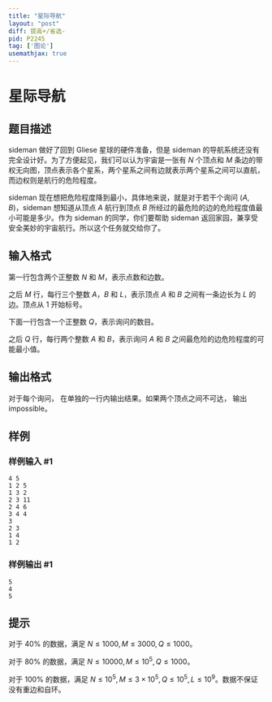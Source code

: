 ```yaml
---
title: "星际导航"
layout: "post"
diff: 提高+/省选-
pid: P2245
tag: ['图论']
usemathjax: true
---
```


# 星际导航
## 题目描述

$\text{sideman}$ 做好了回到 $\text{Gliese}$ 星球的硬件准备，但是 $\text{sideman}$ 的导航系统还没有完全设计好。为了方便起见，我们可以认为宇宙是一张有 $N$ 个顶点和 $M$ 条边的带权无向图，顶点表示各个星系，两个星系之间有边就表示两个星系之间可以直航，而边权则是航行的危险程度。

$\text{sideman}$ 现在想把危险程度降到最小，具体地来说，就是对于若干个询问 $(A, B)$，$\text{sideman}$ 想知道从顶点 $A$ 航行到顶点 $B$ 所经过的最危险的边的危险程度值最小可能是多少。作为 $\text{sideman}$ 的同学，你们要帮助 $\text{sideman}$ 返回家园，兼享受安全美妙的宇宙航行。所以这个任务就交给你了。
## 输入格式

第一行包含两个正整数 $N$ 和 $M$，表示点数和边数。

之后 $M$ 行，每行三个整数 $A$，$B$ 和 $L$，表示顶点 $A$ 和 $B$ 之间有一条边长为 $L$ 的边。顶点从 $1$ 开始标号。

下面一行包含一个正整数 $Q$，表示询问的数目。

之后 $Q$ 行，每行两个整数 $A$ 和 $B$，表示询问 $A$ 和 $B$ 之间最危险的边危险程度的可能最小值。
## 输出格式

对于每个询问， 在单独的一行内输出结果。如果两个顶点之间不可达， 输出 $\text{impossible}$。
## 样例

### 样例输入 #1
```
4 5
1 2 5
1 3 2
2 3 11
2 4 6
3 4 4
3
2 3
1 4
1 2

```
### 样例输出 #1
```
5
4
5

```
## 提示

对于 $40\%$ 的数据，满足 $N \leq 1000, M \leq 3000, Q \leq 1000$。

对于 $80\%$ 的数据，满足 $N \leq 10000, M \leq 10^5, Q \leq 1000$。

对于 $100\%$ 的数据，满足 $N \leq 10^5, M \leq 3 \times 10^5, Q \leq 10^5, L \leq 10^9$。数据不保证没有重边和自环。
